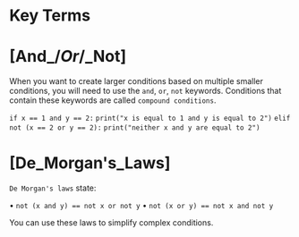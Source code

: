 # Key Terms

# [And_/_Or_/_Not]
When you want to create larger conditions based on multiple smaller conditions, 
you will need to use the `and`, `or`, `not` keywords. Conditions that contain 
these keywords are called `compound conditions`.

`if x == 1 and y == 2:`
    `print("x is equal to 1 and y is equal to 2")`
`elif not (x == 2 or y == 2):`
    `print("neither x and y are equal to 2")`

# [De_Morgan's_Laws]
`De Morgan's laws` state:

 • `not (x and y) == not x or not y`
 • `not (x or y) == not x and not y`

 You can use these laws to simplify complex conditions.